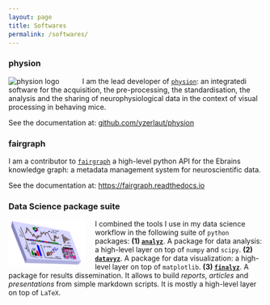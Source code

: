 ```yaml
---
layout: page
title: Softwares
permalink: /softwares/
---
```


### physion

<div><img src="https://github.com/yzerlaut/physion/raw/main/docs/physion.png" alt="physion logo" width="25%" align="left" style="margin-right: 20px"></div>

I am the lead developer of [`physion`](https://github.com/yzerlaut/physion): an integratedi software for the acquisition, the pre-processing, the standardisation, the analysis and the sharing of neurophysiological data in the context of visual processing in behaving mice.

See the documentation at: [github.com/yzerlaut/physion](https://github.com/yzerlaut/physion)

### fairgraph

I am a contributor to [`fairgraph`](https://github.com/yzerlaut/fairgraph) a high-level python API for the Ebrains knowledge graph: a metadata management system for neuroscientific data.

See the documentation at: https://fairgraph.readthedocs.io

### Data Science package suite

<div><img src="https://github.com/yzerlaut/datavyz/raw/master/docs/logo.png" alt="datavyz logo" width="30%" align="left" style="margin-right: 20px"></div>

I combined the tools I use in my data science workflow in the following suite of `python` packages:
**(1) [`analyz`](https://github.com/yzerlaut/analyz)**. A package for data analysis: a high-level layer on top of `numpy` and `scipy`. 
**(2) [`datavyz`](https://github.com/yzerlaut/datavyz)**. A package for data visualization: a high-level layer on top of `matplotlib`.
**(3) [`finalyz`](https://github.com/yzerlaut/finalyz)**. A package for results dissemination. It allows to build *reports*, *articles* and *presentations* from simple markdown scripts. It is mostly a high-level layer on top of `LaTeX`.




